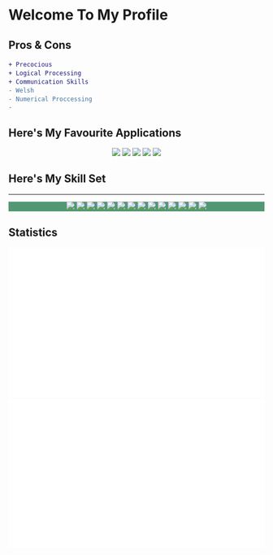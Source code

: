 # Welcome To My Profile

## Pros & Cons
```diff
+ Precocious
+ Logical Processing
+ Communication Skills
- Welsh
- Numerical Proccessing
- 
```

## Here's My Favourite Applications
<p align="center">
  <img height="150px" src="https://cdn.jsdelivr.net/gh/devicons/devicon/icons/firefox/firefox-original-wordmark.svg" />
  <img height="150px" src="https://cdn.jsdelivr.net/gh/devicons/devicon/icons/gimp/gimp-original-wordmark.svg" />
  <img height="150px" src="https://cdn.jsdelivr.net/gh/devicons/devicon/icons/inkscape/inkscape-original-wordmark.svg" />
  <img height="150px" src="https://cdn.jsdelivr.net/gh/devicons/devicon/icons/vscode/vscode-original.svg" />
  <img height="150px" src="https://cdn.jsdelivr.net/gh/devicons/devicon/icons/blender/blender-original.svg" />
</p>

## Here's My Skill Set
---
<p align="center" style="background: #519872;">
  <img height="125px" src="https://cdn.jsdelivr.net/gh/devicons/devicon/icons/html5/html5-original.svg" />
  <img height="125px" src="https://cdn.jsdelivr.net/gh/devicons/devicon/icons/css3/css3-original.svg" />
  <img height="125px" src="https://cdn.jsdelivr.net/gh/devicons/devicon/icons/javascript/javascript-original.svg" />
  <img height="125px" src="https://cdn.jsdelivr.net/gh/devicons/devicon/icons/typescript/typescript-original.svg" />
  <img height="125px" src="https://cdn.jsdelivr.net/gh/devicons/devicon/icons/bootstrap/bootstrap-original-wordmark.svg" />
  <img height="125px" src="https://cdn.jsdelivr.net/gh/devicons/devicon/icons/php/php-original.svg" />
  <img height="125px" src="https://cdn.jsdelivr.net/gh/devicons/devicon/icons/git/git-original-wordmark.svg" />
  <img height="125px" src="https://cdn.jsdelivr.net/gh/devicons/devicon/icons/linux/linux-original.svg" />
  <img height="125px" src="https://cdn.jsdelivr.net/gh/devicons/devicon/icons/ubuntu/ubuntu-plain-wordmark.svg" />
  <img height="125px" src="https://cdn.jsdelivr.net/gh/devicons/devicon/icons/debian/debian-original-wordmark.svg" />
  <img height="125px" src="https://cdn.jsdelivr.net/gh/devicons/devicon/icons/mysql/mysql-original.svg" />
  <img height="125px" src="https://cdn.jsdelivr.net/gh/devicons/devicon/icons/cplusplus/cplusplus-original.svg" />
  <img height="125px" src="https://cdn.jsdelivr.net/gh/devicons/devicon/icons/r/r-original.svg" />
  <img height="125px" src="https://cdn.jsdelivr.net/gh/devicons/devicon/icons/python/python-original-wordmark.svg" />
</p>

## Statistics
![](https://raw.githubusercontent.com/AD-256/AD-256/master/generated/overview.svg#gh-dark-mode-only)
![](https://raw.githubusercontent.com/AD-256/AD-256/master/generated/languages.svg#gh-light-mode-only)
